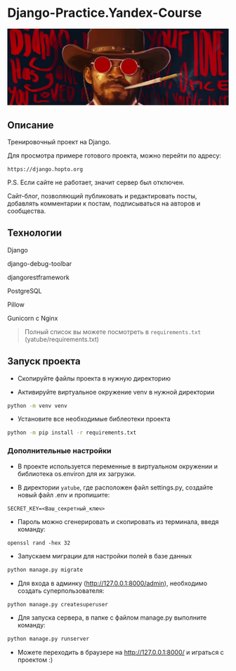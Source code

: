 # Django-Practice.Yandex-Course

![Django Love](_assets/django_love.png)

## Описание

Тренировочный проект на Django.

Для просмотра примере готового проекта, можно перейти по адресу:

```text
https://django.hopto.org
```
P.S. Если сайте не работает, значит сервер был отключен.

Сайт-блог, позволяющий публиковать и редактировать посты, добавлять комментарии к постам, подписываться на авторов и сообщества.

## Технологии

Django

django-debug-toolbar

djangorestframework

PostgreSQL

Pillow

Gunicorn c Nginx

>Полный список вы можете посмотреть в `requirements.txt` (yatube/requirements.txt)

## Запуск проекта
- Скопируйте файлы проекта в нужную директорию

- Активируйте виртуальное окружение venv в нужной директории
```bash
python -m venv venv
```

- Установите все необходимые библеотеки проекта
```bash
python -m pip install -r requirements.txt
``` 

### Дополнительные настройки

- В проекте используется переменные в виртуальном окружении и библиотека os.environ для их загрузки.

- В директории `yatube`, где расположен файл settings.py, создайте новый файл .env и пропишите:
```
SECRET_KEY=<Ваш_секретный_ключ>
```
- Пароль можно сгенерировать и скопировать из терминала, введя команду:
```
openssl rand -hex 32
```

- Запускаем миграции для настройки полей в базе данных

```bash
python manage.py migrate
```

- Для входа в админку (http://127.0.0.1:8000/admin), необходимо создать суперпользователя:
```bash
python manage.py createsuperuser
```

- Для запуска сервера, в папке с файлом manage.py выполните команду:
```bash
python manage.py runserver
```
- Можете переходить в браузере на http://127.0.0.1:8000/ и играться с проектом :)

